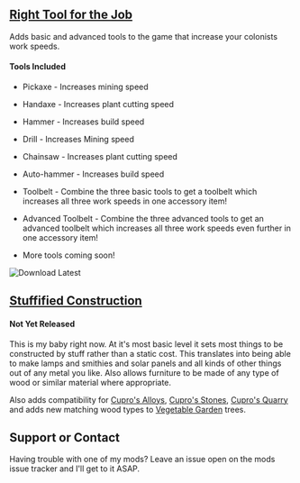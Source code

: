  
## **[Right Tool for the Job](https://github.com/Sixdd6/Right-Tool-for-the-Job-Rebalanced/releases)** 

Adds basic and advanced tools to the game that increase your colonists work speeds. 

#### Tools Included 

 * Pickaxe - Increases mining speed
 * Handaxe - Increases plant cutting speed
 * Hammer - Increases build speed 
 

 * Drill - Increases Mining speed
 * Chainsaw - Increases plant cutting speed
 * Auto-hammer - Increases build speed 
 

 * Toolbelt - Combine the three basic tools to get a toolbelt which increases all three work speeds in one accessory item! 
 * Advanced Toolbelt - Combine the three advanced tools to get an advanced toolbelt which increases all three work speeds even further in one accessory item! 
 

 * More tools coming soon!

![Download Latest](https://image.ibb.co/bw9vVv/Download_Purple.png)
 
## **[Stuffified Construction](https://github.com/Sixdd6/Stuffified-Construction)** 
#### Not Yet Released

This is my baby right now. At it's most basic level it sets most things to be constructed by stuff rather than a static cost. This translates into being able to make lamps and smithies and solar panels and all kinds of other things out of any metal you like. Also allows furniture to be made of any type of wood or similar material where appropriate. 
 

Also adds compatibility for [Cupro's Alloys](https://ludeon.com/forums/index.php?topic=32190.0), [Cupro's Stones](https://ludeon.com/forums/index.php?topic=32190.0), [Cupro's Quarry](https://ludeon.com/forums/index.php?topic=32190.0) and adds new matching wood types to [Vegetable Garden](https://ludeon.com/forums/index.php?topic=12934.0) trees.




## Support or Contact

Having trouble with one of my mods? Leave an issue open on the mods issue tracker and I'll get to it ASAP.
